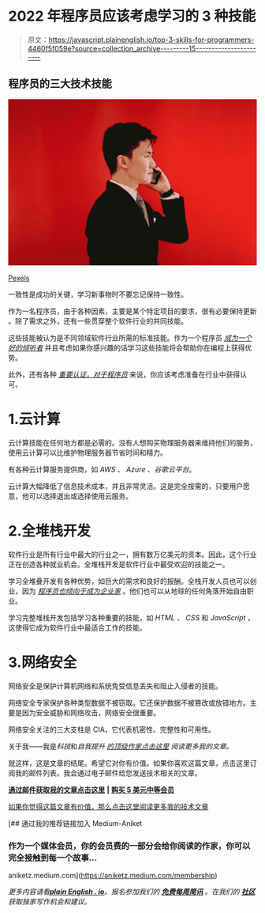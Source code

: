 # 2022 年程序员应该考虑学习的 3 种技能

> 原文：<https://javascript.plainenglish.io/top-3-skills-for-programmers-4460f5f059e?source=collection_archive---------15----------------------->

## 程序员的三大技术技能

![](img/a798679285a69b01b6e7d7703149f36e.png)

[Pexels](https://www.pexels.com/photo/man-holding-smartphone-wearing-black-notched-lapel-suit-jacket-1103484/)

一致性是成功的关键，学习新事物时不要忘记保持一致性。

作为一名程序员，由于各种因素，主要是某个特定项目的要求，很有必要保持更新 。除了需求之外，还有一些贯穿整个软件行业的共同技能。

这些技能被认为是不同领域软件行业所需的标准技能。作为一个程序员 [*成为一个好的倾听者*](/3-traits-of-silent-programmers-which-makes-them-unique-17c53e7c9d88) 并且考虑如果你感兴趣的话学习这些技能将会帮助你在编程上获得优势。

此外，还有各种 [*重要认证，对于程序员*](/top-3-it-certifications-you-should-consider-getting-in-2022-be852376b083) 来说，你应该考虑准备在行业中获得认可。

# 1.云计算

云计算技能在任何地方都是必需的。没有人想购买物理服务器来维持他们的服务，使用云计算可以比维护物理服务器节省时间和精力。

有各种云计算服务提供商，如 *AWS* 、 *Azure* 、*谷歌云平台*。

云计算大幅降低了信息技术成本，并且非常灵活。这是完全按需的，只要用户愿意，他可以选择退出或选择使用云服务。

# 2.全堆栈开发

软件行业是所有行业中最大的行业之一，拥有数万亿美元的资本。因此，这个行业正在创造各种就业机会。全堆栈开发是软件行业中最受欢迎的技能之一。

学习全堆叠开发有各种优势，如巨大的需求和良好的报酬。全栈开发人员也可以创业，因为 [*程序员也倾向于成为企业家*](/10-entrepreneur-ideas-for-programmers-7694d43256ef) 。他们也可以从地球的任何角落开始自由职业。

学习完整堆栈开发包括学习各种重要的技能，如 *HTML* 、 *CSS* 和 *JavaScript* ，这使得它成为软件行业中最适合工作的技能。

# 3.网络安全

网络安全是保护计算机网络和系统免受信息丢失和阻止入侵者的技能。

网络安全专家保护各种类型数据不被窃取。它还保护数据不被篡改或放错地方。主要是因为安全威胁和网络攻击，网络安全很重要。

网络安全关注的三大支柱是 CIA，它代表机密性、完整性和可用性。

关于我——我是*科技*和*自我提升* [*的顶级作家点击这里*](https://aniketz.medium.com/) *阅读更多我的文章。*

就这样，这是文章的结尾。希望它对你有价值。如果你喜欢这篇文章，点击这里订阅我的邮件列表。我会通过电子邮件给您发送技术相关的文章。

[**通过邮件获取我的文章点击这里**](https://aniketz.medium.com/subscribe) **|** [**购买 5 美元中等会员**](https://aniketz.medium.com/membership)

[如果你觉得这篇文章有价值，那么点击这里阅读更多我的技术文章](https://aniketz.medium.com/)

[](https://aniketz.medium.com/membership) [## 通过我的推荐链接加入 Medium-Aniket

### 作为一个媒体会员，你的会员费的一部分会给你阅读的作家，你可以完全接触到每一个故事…

aniketz.medium.com](https://aniketz.medium.com/membership) 

*更多内容请看*[***plain English . io***](http://plainenglish.io/)*。报名参加我们的* [***免费每周简讯***](http://newsletter.plainenglish.io/) *。在我们的* [***社区***](https://discord.gg/GtDtUAvyhW) *获取独家写作机会和建议。*